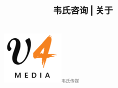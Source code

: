 ﻿---
layout: default2
title: "韦氏咨询 | 关于"
---

<img src="/images/logo.png"/><font color='gray' align='center'>韦氏传媒</font>